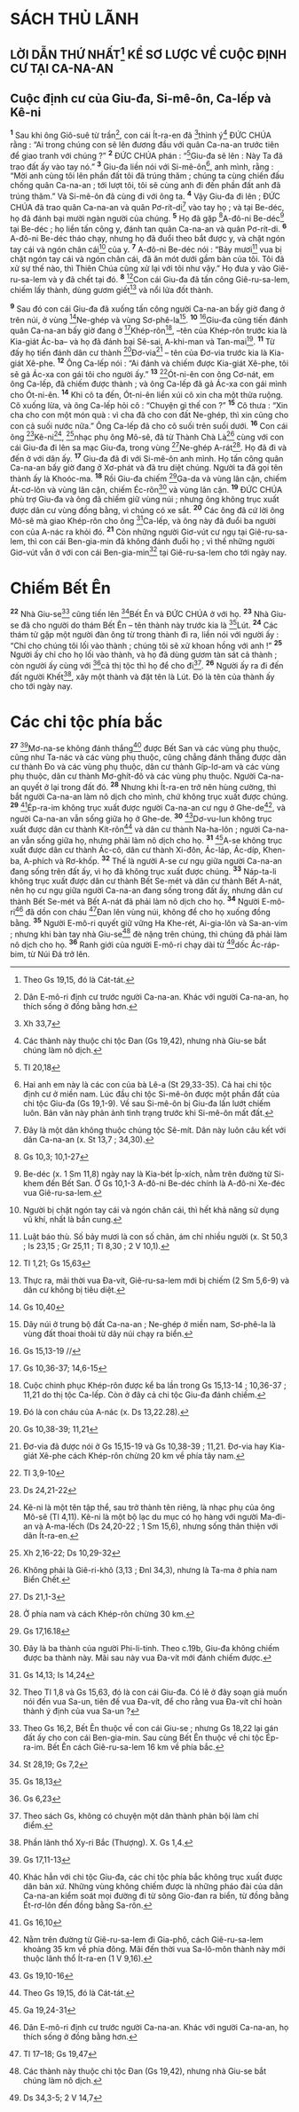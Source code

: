 # SÁCH THỦ LÃNH
## LỜI DẪN THỨ NHẤT[^1] KỂ SƠ LƯỢC VỀ CUỘC ĐỊNH CƯ TẠI CA-NA-AN
## Cuộc định cư của Giu-đa, Si-mê-ôn, Ca-lếp và Kê-ni
<sup><b>1</b></sup> Sau khi ông Giô-suê từ trần[^2], con cái Ít-ra-en đã [^1*]thỉnh ý[^3] ĐỨC CHÚA rằng : “Ai trong chúng con sẽ lên đương đầu với quân Ca-na-an trước tiên để giao tranh với chúng ?” <sup><b>2</b></sup> ĐỨC CHÚA phán : “[^2*]Giu-đa sẽ lên : Này Ta đã trao đất ấy vào tay nó.” <sup><b>3</b></sup> Giu-đa liền nói với Si-mê-ôn[^4], anh mình, rằng : “Mời anh cùng tôi lên phần đất tôi đã trúng thăm ; chúng ta cùng chiến đấu chống quân Ca-na-an ; tới lượt tôi, tôi sẽ cùng anh đi đến phần đất anh đã trúng thăm.” Và Si-mê-ôn đã cùng đi với ông ta. <sup><b>4</b></sup> Vậy Giu-đa đi lên ; ĐỨC CHÚA đã trao quân Ca-na-an và quân Pơ-rít-di[^5] vào tay họ ; và tại Be-déc, họ đã đánh bại mười ngàn người của chúng. <sup><b>5</b></sup> Họ đã gặp [^3*]A-đô-ni Be-déc[^6] tại Be-déc ; họ liền tấn công y, đánh tan quân Ca-na-an và quân Pơ-rít-di. <sup><b>6</b></sup> A-đô-ni Be-déc tháo chạy, nhưng họ đã đuổi theo bắt được y, và chặt ngón tay cái và ngón chân cái[^7] của y. <sup><b>7</b></sup> A-đô-ni Be-déc nói : “Bảy mươi[^8] vua bị chặt ngón tay cái và ngón chân cái, đã ăn mót dưới gầm bàn của tôi. Tôi đã xử sự thế nào, thì Thiên Chúa cũng xử lại với tôi như vậy.” Họ đưa y vào Giê-ru-sa-lem và y đã chết tại đó. <sup><b>8</b></sup> [^4*]Con cái Giu-đa đã tấn công Giê-ru-sa-lem, chiếm lấy thành, dùng gươm giết[^9] và nổi lửa đốt thành.

<sup><b>9</b></sup> Sau đó con cái Giu-đa đã xuống tấn công người Ca-na-an bấy giờ đang ở trên núi, ở vùng [^5*]Ne-ghép và vùng Sơ-phê-la[^10]. <sup><b>10</b></sup> [^6*]Giu-đa cũng tiến đánh quân Ca-na-an bấy giờ đang ở [^7*]Khép-rôn[^11], –tên của Khép-rôn trước kia là Kia-giát Ác-ba– và họ đã đánh bại Sê-sai, A-khi-man và Tan-mai[^12]. <sup><b>11</b></sup> Từ đấy họ tiến đánh dân cư thành [^8*]Đơ-via[^13] – tên của Đơ-via trước kia là Kia-giát Xê-phe. <sup><b>12</b></sup> Ông Ca-lếp nói : “Ai đánh và chiếm được Kia-giát Xê-phe, tôi sẽ gả Ác-xa con gái tôi cho người ấy.” <sup><b>13</b></sup> [^9*]Ót-ni-ên con ông Cơ-nát, em ông Ca-lếp, đã chiếm được thành ; và ông Ca-lếp đã gả Ác-xa con gái mình cho Ót-ni-ên. <sup><b>14</b></sup> Khi cô ta đến, Ót-ni-ên liền xúi cô xin cha một thửa ruộng. Cô xuống lừa, và ông Ca-lếp hỏi cô : “Chuyện gì thế con ?” <sup><b>15</b></sup> Cô thưa : “Xin cha cho con một món quà : vì cha đã cho con đất Ne-ghép, thì xin cũng cho con cả suối nước nữa.” Ông Ca-lếp đã cho cô suối trên suối dưới. <sup><b>16</b></sup> Con cái ông [^10*]Kê-ni[^14], [^11*]nhạc phụ ông Mô-sê, đã từ Thành Chà Là[^15] cùng với con cái Giu-đa đi lên sa mạc Giu-đa, trong vùng [^12*]Ne-ghép A-rát[^16]. Họ đã đi và đến ở với dân ấy. <sup><b>17</b></sup> Giu-đa đã đi với Si-mê-ôn anh mình. Họ tấn công quân Ca-na-an bấy giờ đang ở Xơ-phát và đã tru diệt chúng. Người ta đã gọi tên thành ấy là Khoóc-ma. <sup><b>18</b></sup> Rồi Giu-đa chiếm [^13*]Ga-da và vùng lân cận, chiếm Át-cơ-lôn và vùng lân cận, chiếm Éc-rôn[^17] và vùng lân cận. <sup><b>19</b></sup> ĐỨC CHÚA phù trợ Giu-đa và ông đã chiếm giữ vùng núi ; nhưng ông không trục xuất được dân cư vùng đồng bằng, vì chúng có xe sắt. <sup><b>20</b></sup> Các ông đã cứ lời ông Mô-sê mà giao Khép-rôn cho ông [^14*]Ca-lếp, và ông này đã đuổi ba người con của A-nác ra khỏi đó. <sup><b>21</b></sup> Còn những người Giơ-vút cư ngụ tại Giê-ru-sa-lem, thì con cái Ben-gia-min đã không đánh đuổi họ ; vì thế những người Giơ-vút vẫn ở với con cái Ben-gia-min[^18] tại Giê-ru-sa-lem cho tới ngày nay.

# Chiếm Bết Ên
<sup><b>22</b></sup> Nhà Giu-se[^19] cũng tiến lên [^15*]Bết Ên và ĐỨC CHÚA ở với họ. <sup><b>23</b></sup> Nhà Giu-se đã cho người do thám Bết Ên – tên thành này trước kia là [^16*]Lút. <sup><b>24</b></sup> Các thám tử gặp một người đàn ông từ trong thành đi ra, liền nói với người ấy : “Chỉ cho chúng tôi lối vào thành ; chúng tôi sẽ xử khoan hồng với anh !” <sup><b>25</b></sup> Người ấy chỉ cho họ lối vào thành, và họ đã dùng gươm tàn sát cả thành ; còn người ấy cùng với [^17*]cả thị tộc thì họ để cho đi[^20]. <sup><b>26</b></sup> Người ấy ra đi đến đất người Khết[^21], xây một thành và đặt tên là Lút. Đó là tên của thành ấy cho tới ngày nay.

# Các chi tộc phía bắc
<sup><b>27</b></sup> [^18*]Mơ-na-se không đánh thắng[^22] được Bết San và các vùng phụ thuộc, cũng như Ta-nác và các vùng phụ thuộc, cũng chẳng đánh thắng được dân cư thành Đo và các vùng phụ thuộc, dân cư thành Gíp-lơ-am và các vùng phụ thuộc, dân cư thành Mơ-ghít-đô và các vùng phụ thuộc. Người Ca-na-an quyết ở lại trong đất đó. <sup><b>28</b></sup> Nhưng khi Ít-ra-en trở nên hùng cường, thì bắt người Ca-na-an làm nô dịch cho mình, chứ không trục xuất được chúng. <sup><b>29</b></sup> [^19*]Ép-ra-im không trục xuất được người Ca-na-an cư ngụ ở Ghe-de[^23], và người Ca-na-an vẫn sống giữa họ ở Ghe-de. <sup><b>30</b></sup> [^20*]Dơ-vu-lun không trục xuất được dân cư thành Kít-rôn[^24] và dân cư thành Na-ha-lôn ; người Ca-na-an vẫn sống giữa họ, nhưng phải làm nô dịch cho họ. <sup><b>31</b></sup> [^21*]A-se không trục xuất được dân cư thành Ác-cô, dân cư thành Xi-đôn, Ác-láp, Ác-díp, Khen-ba, A-phích và Rơ-khốp. <sup><b>32</b></sup> Thế là người A-se cư ngụ giữa người Ca-na-an đang sống trên đất ấy, vì họ đã không trục xuất được chúng. <sup><b>33</b></sup> Náp-ta-li không trục xuất được dân cư thành Bết Se-mét và dân cư thành Bết A-nát, nên họ cư ngụ giữa người Ca-na-an đang sống trong đất ấy, nhưng dân cư thành Bết Se-mét và Bết A-nát đã phải làm nô dịch cho họ. <sup><b>34</b></sup> Người E-mô-ri[^25] đã dồn con cháu [^22*]Đan lên vùng núi, không để cho họ xuống đồng bằng. <sup><b>35</b></sup> Người E-mô-ri quyết giữ vững Ha Khe-rét, Ai-gia-lôn và Sa-an-vim ; nhưng khi bàn tay nhà Giu-se[^26] đè nặng trên chúng, thì chúng đã phải làm nô dịch cho họ. <sup><b>36</b></sup> Ranh giới của người E-mô-ri chạy dài từ [^23*]dốc Ác-ráp-bim, từ Núi Đá trở lên.

[^1]: Theo Gs 19,15, đó là Cát-tát.
[^2]: Dân E-mô-ri định cư trước người Ca-na-an. Khác với người Ca-na-an, họ thích sống ở đồng bằng hơn.
[^3]: Các thành này thuộc chi tộc Đan (Gs 19,42), nhưng nhà Giu-se bắt chúng làm nô dịch.
[^4]: Hai anh em này là các con của bà Lê-a (St 29,33-35). Cả hai chi tộc định cư ở miền nam. Lúc đầu chi tộc Si-mê-ôn được một phần đất của chi tộc Giu-đa (Gs 19,1-9). Về sau Si-mê-ôn bị Giu-đa lấn lướt chiếm luôn. Bản văn này phản ảnh tình trạng trước khi Si-mê-ôn mất đất.
[^5]: Đây là một dân không thuộc chủng tộc Sê-mít. Dân này luôn câu kết với dân Ca-na-an (x. St 13,7 ; 34,30).
[^6]: Be-déc (x. 1 Sm 11,8) ngày nay là Kia-bét Íp-xích, nằm trên đường từ Si-khem đến Bết San. Ở Gs 10,1-3 A-đô-ni Be-déc chính là A-đô-ni Xe-đéc vua Giê-ru-sa-lem.
[^7]: Người bị chặt ngón tay cái và ngón chân cái, thì hết khả năng sử dụng vũ khí, nhất là bắn cung.
[^8]: Luật báo thù. Số bảy mươi là con số chãn, ám chỉ nhiều người (x. St 50,3 ; Is 23,15 ; Gr 25,11 ; Tl 8,30 ; 2 V 10,1).
[^9]: Thực ra, mãi thời vua Đa-vít, Giê-ru-sa-lem mới bị chiếm (2 Sm 5,6-9) và dân cư không bị tiêu diệt.
[^10]: Dãy núi ở trung bộ đất Ca-na-an ; Ne-ghép ở miền nam, Sơ-phê-la là vùng đất thoai thoải từ dãy núi chạy ra biển.
[^11]: Cuộc chinh phục Khép-rôn được kể ba lần trong Gs 15,13-14 ; 10,36-37 ; 11,21 do thị tộc Ca-lếp. Còn ở đây cả chi tộc Giu-đa đánh chiếm.
[^12]: Đó là con cháu của A-nác (x. Ds 13,22.28).
[^13]: Đơ-via đã được nói ở Gs 15,15-19 và Gs 10,38-39 ; 11,21. Đơ-via hay Kia-giát Xê-phe cách Khép-rôn chừng 20 km về phía tây nam.
[^14]: Kê-ni là một tên tập thể, sau trở thành tên riêng, là nhạc phụ của ông Mô-sê (Tl 4,11). Kê-ni là một bộ lạc du mục có họ hàng với người Ma-đi-an và A-ma-lếch (Ds 24,20-22 ; 1 Sm 15,6), nhưng sống thân thiện với dân Ít-ra-en.
[^15]: Không phải là Giê-ri-khô (3,13 ; Đnl 34,3), nhưng là Ta-ma ở phía nam Biển Chết.
[^16]: Ở phía nam và cách Khép-rôn chừng 30 km.
[^17]: Đây là ba thành của người Phi-li-tinh. Theo c.19b, Giu-đa không chiếm được ba thành này. Mãi sau này vua Đa-vít mới đánh chiếm được.
[^18]: Theo Tl 1,8 và Gs 15,63, đó là con cái Giu-đa. Có lẽ ở đây soạn giả muốn nói đến vua Sa-un, tiên đế vua Đa-vít, để cho rằng vua Đa-vít chỉ hoàn thành ý định của vua Sa-un ?
[^19]: Theo Gs 16,2, Bết Ên thuộc về con cái Giu-se ; nhưng Gs 18,22 lại gán đất ấy cho con cái Ben-gia-min. Sau cùng Bết Ên thuộc về chi tộc Ép-ra-im. Bết Ên cách Giê-ru-sa-lem 16 km về phía bắc.
[^20]: Theo sách Gs, không có chuyện một dân thành phản bội làm chỉ điểm.
[^21]: Phần lãnh thổ Xy-ri Bắc (Thượng). X. Gs 1,4.
[^22]: Khác hẳn với chi tộc Giu-đa, các chi tộc phía bắc không trục xuất được dân bản xứ. Những vùng không chiếm được là những pháo đài của dân Ca-na-an kiểm soát mọi đường đi từ sông Gio-đan ra biển, từ đồng bằng Ét-rơ-lôn đến đồng bằng Sa-rôn.
[^23]: Nằm trên đường từ Giê-ru-sa-lem đi Gia-phô, cách Giê-ru-sa-lem khoảng 35 km về phía đông. Mãi đến thời vua Sa-lô-môn thành này mới thuộc lãnh thổ Ít-ra-en (1 V 9,16).
[^24]: Theo Gs 19,15, đó là Cát-tát.
[^25]: Dân E-mô-ri định cư trước người Ca-na-an. Khác với người Ca-na-an, họ thích sống ở đồng bằng hơn.
[^26]: Các thành này thuộc chi tộc Đan (Gs 19,42), nhưng nhà Giu-se bắt chúng làm nô dịch.
[^1*]: Xh 33,7
[^2*]: Tl 20,18
[^3*]: Gs 10,3; 10,1-27
[^4*]: Tl 1,21; Gs 15,63
[^5*]: Gs 10,40
[^6*]: Gs 15,13-19 //
[^7*]: Gs 10,36-37; 14,6-15
[^8*]: Gs 10,38-39; 11,21
[^9*]: Tl 3,9-10
[^10*]: Ds 24,21-22
[^11*]: Xh 2,16-22; Ds 10,29-32
[^12*]: Ds 21,1-3
[^13*]: Gs 17,16.18
[^14*]: Gs 14,13; Is 14,24
[^15*]: St 28,19; Gs 7,2
[^16*]: Gs 18,13
[^17*]: Gs 6,23
[^18*]: Gs 17,11-13
[^19*]: Gs 16,10
[^20*]: Gs 19,10-16
[^21*]: Ga 19,24-31
[^22*]: Tl 17–18; Gs 19,47
[^23*]: Ds 34,3-5; 2 V 14,7
